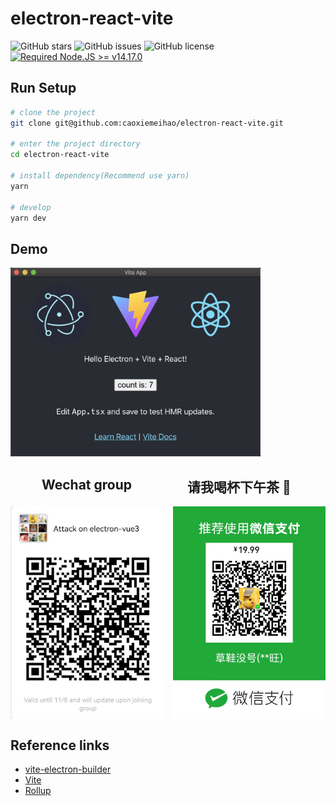 # electron-react-vite

![GitHub stars](https://img.shields.io/github/stars/caoxiemeihao/electron-react-vite?color=fa6470&style=flat)
![GitHub issues](https://img.shields.io/github/issues/caoxiemeihao/electron-react-vite?color=d8b22d&style=flat)
![GitHub license](https://img.shields.io/github/license/caoxiemeihao/electron-react-vite?style=flat)
[![Required Node.JS >= v14.17.0](https://img.shields.io/static/v1?label=node&message=%3E=14.17.0&logo=node.js&color=3f893e&style=flat)](https://nodejs.org/about/releases)

## Run Setup

  ```bash
  # clone the project
  git clone git@github.com:caoxiemeihao/electron-react-vite.git

  # enter the project directory
  cd electron-react-vite

  # install dependency(Recommend use yarn)
  yarn

  # develop
  yarn dev
  ```

## Demo

<img width="400px" src="https://raw.githubusercontent.com/caoxiemeihao/blog/main/electron-react-vite/main-win.png" />

<div style="display:flex; text-align:center;">
  <h2 style="width:244px;">Wechat group</h2>
  <h2 style="width:244px;">请我喝杯下午茶 🥳</h2>
</div>
<div style="display:flex;">
  <img width="244px" src="https://raw.githubusercontent.com/caoxiemeihao/blog/main/assets/wechat/group/qrcode.jpg" />
  &nbsp;&nbsp;&nbsp;&nbsp;
  <img width="244px" src="https://raw.githubusercontent.com/caoxiemeihao/blog/main/assets/wechat/%24qrcode/%2419.99.png" />
</div>

## Reference links
- [vite-electron-builder](https://github.com/cawa-93/vite-electron-builder)
- [Vite](https://vitejs.dev)
- [Rollup](https://rollupjs.org)
